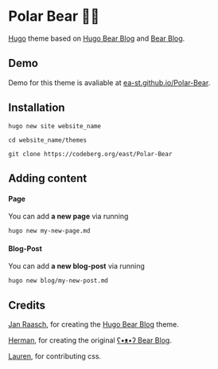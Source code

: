 # Polar Bear 🐻‍❄️
[Hugo](https://gohugo.io/) theme based on [Hugo Bear Blog](https://github.com/janraasch/hugo-bearblog) and [Bear Blog](https://bearblog.dev).


## Demo

Demo for this theme is avaliable at [ea-st.github.io/Polar-Bear](https://ea-st.github.io/Polar-Bear/).


## Installation
```
hugo new site website_name
```
```
cd website_name/themes
```
```
git clone https://codeberg.org/east/Polar-Bear
```

## Adding content

#### Page

You can add **a new page** via running

```
hugo new my-new-page.md
```

#### Blog-Post

You can add **a new blog-post** via running

```
hugo new blog/my-new-post.md
```

## Credits

[Jan Raasch](https://github.com/janraasch), for creating the [Hugo Bear Blog](https://github.com/janraasch/hugo-bearblog/) theme.

[Herman](https://herman.bearblog.dev), for creating the original [ʕ•ᴥ•ʔ Bear Blog](https://bearblog.dev/).

[Lauren](https://codeberg.org/lauren), for contributing css.